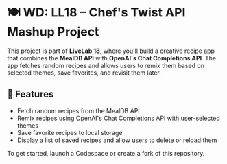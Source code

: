 # 🍽️ WD: LL18 – Chef's Twist API Mashup Project
This project is part of **LiveLab 18**, where you'll build a creative recipe app that combines the **MealDB API** with **OpenAI's Chat Completions API**. The app fetches random recipes and allows users to remix them based on selected themes, save favorites, and revisit them later.

## 🚀 Features

- Fetch random recipes from the MealDB API
- Remix recipes using OpenAI's Chat Completions API with user-selected themes
- Save favorite recipes to local storage
- Display a list of saved recipes and allow users to delete or reload them

To get started, launch a Codespace or create a fork of this repository.
